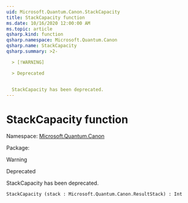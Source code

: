 ```yaml
---
uid: Microsoft.Quantum.Canon.StackCapacity
title: StackCapacity function
ms.date: 10/16/2020 12:00:00 AM
ms.topic: article
qsharp.kind: function
qsharp.namespace: Microsoft.Quantum.Canon
qsharp.name: StackCapacity
qsharp.summary: >2-

  > [!WARNING]

  > Deprecated


  StackCapacity has been deprecated.
---
```


# StackCapacity function

Namespace: [Microsoft.Quantum.Canon](xref:Microsoft.Quantum.Canon)

Package: [](https://nuget.org/packages/)


> [!WARNING]
> Deprecated
StackCapacity has been deprecated.

```Q#
StackCapacity (stack : Microsoft.Quantum.Canon.ResultStack) : Int
```
